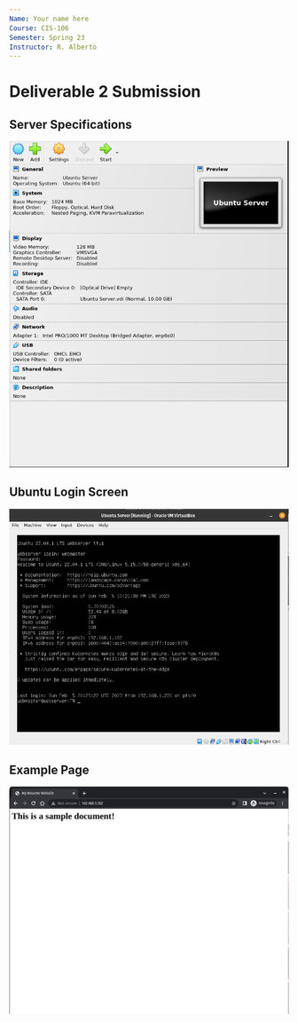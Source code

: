 ```yaml
---
Name: Your name here
Course: CIS-106
Semester: Spring 23
Instructor: R. Alberto
---
```

# Deliverable 2 Submission

## Server Specifications
![Server Specs](server-specs.png)

## Ubuntu Login Screen
![login](ubuntu-server-login.png)

## Example Page 
![sample page](sample%20page.png)
